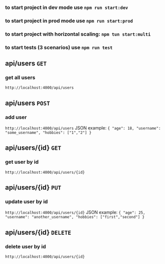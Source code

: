 ### to start project in dev mode use `npm run start:dev`
### to start project in prod mode use `npm run start:prod`
### to start project with horizontal scaling: `npm tun start:multi`

### to start tests (3 scenarios) use `npm run test`

## api/users `GET` 
### get all users
`http://localhost:4000/api/users`

## api/users `POST` 
### add user
`http://localhost:4000/api/users`
JSON example: 
`{
  "age": 18,
  "username": "some_username",
  "hobbies": ["1","2"]
}`

## api/users/{id} `GET` 
### get user by id
`http://localhost:4000/api/users/{id}`

## api/users/{id} `PUT`
### update user by id
`http://localhost:4000/api/users/{id}`
JSON example: 
`{
  "age": 25,
  "username": "another_username",
  "hobbies": ["first","second"]
}`

## api/users/{id} `DELETE`
### delete user by id
`http://localhost:4000/api/users/{id}`
